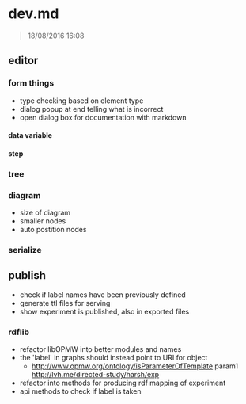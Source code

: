 # dev.md

> 18/08/2016 16:08

## editor

### form things
 - type checking based on element type
 - dialog popup at end telling what is incorrect
 - open dialog box for documentation with markdown

#### data variable

#### step

### tree

### diagram
 - size of diagram
 - smaller nodes
 - auto postition nodes

### serialize

## publish
 - check if label names have been previously defined
 - generate ttl files for serving
 - show experiment is published, also in exported files

### rdflib
 - refactor libOPMW into better modules and names
 - the 'label' in graphs should instead point to URI for object
     + http://www.opmw.org/ontology/isParameterOfTemplate   param1  http://lvh.me/directed-study/harsh/exp
 - refactor into methods for producing rdf mapping of experiment
 - api methods to check if label is taken


